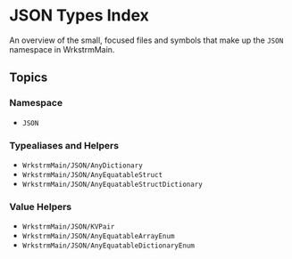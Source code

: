# JSON Types Index

An overview of the small, focused files and symbols that make up the `JSON` namespace in WrkstrmMain.

## Topics

### Namespace

- ``JSON``

### Typealiases and Helpers

- ``WrkstrmMain/JSON/AnyDictionary``
- ``WrkstrmMain/JSON/AnyEquatableStruct``
- ``WrkstrmMain/JSON/AnyEquatableStructDictionary``

### Value Helpers

- ``WrkstrmMain/JSON/KVPair``
- ``WrkstrmMain/JSON/AnyEquatableArrayEnum``
- ``WrkstrmMain/JSON/AnyEquatableDictionaryEnum``
